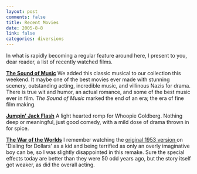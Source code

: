 ```yaml
--- 
layout: post
comments: false
title: Recent Movies
date: 2005-8-8
link: false
categories: diversions
---
```

In what is rapidly becoming a regular feature around here, I present to you, dear reader, a list of recently watched films.

<strong><a href="http://imdb.com/title/tt0059742/" title="The Sound of Music">The Sound of Music</a></strong>
We added this classic musical to our collection this weekend. It maybe one of the best movies ever made with stunning scenery, outstanding acting, incredible music, and villinous Nazis for drama. There is true wit and humor, an actual romance, and some of the best music ever in film. <em>The Sound of Music</em> marked the end of an era; the era of fine film making.

<strong><a href="http://imdb.com/title/tt0091306/" title="Jumpin' Jack Flash">Jumpin' Jack Flash</a></strong>
A light hearted romp for Whoopie Goldberg. Nothing deep or meaningful, just good comedy, with a mild dose of drama thrown in for spice.

<strong><a href="http://imdb.com/title/tt0407304/" title="The War of the Worlds">The War of the Worlds</a></strong>
I remember watching the <a href="http://imdb.com/title/tt0046534/" title="the original 1953 version">original 1953 version </a>on 'Dialing for Dollars' as a kid and being terrified as only an overly imaginative boy can be, so I was slightly disappointed in this remake. Sure the special effects today are better than they were 50 odd years ago, but the story itself got weaker, as did the overall acting.
